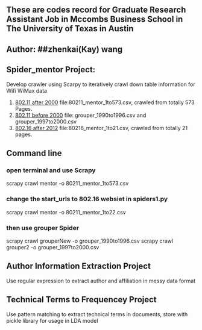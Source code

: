 ## These are codes record for Graduate Research Assistant Job in Mccombs Business School in The University of Texas in Austin

## Author: ##zhenkai(Kay) wang
## Spider_mentor Project:
Develop crawler using Scarpy to iteratively crawl down table information for Wifi WiMax data

1. [802.11 after 2000](https://mentor.ieee.org/802.11/documents)
file:80211_mentor_1to573.csv, crawled from totally 573 Pages.
2. [802.11 before 2000](http://grouper.ieee.org/groups/802/11/Documents/DocumentArchives/)
file: grouper_1990to1996.csv and grouper_1997to2000.csv
3. [802.16 after 2012](https://mentor.ieee.org/802.16/documents)
file:80216_mentor_1to21.csv, crawled from totally 21 pages.

## Command line
### open terminal and use Scrapy
scrapy crawl mentor -o 80211_mentor_1to573.csv
### change the start_urls to 802.16 websiet in spiders1.py
scrapy crawl mentor -o 80211_mentor_1to22.csv
### then use grouper Spider
scrapy crawl grouperNew -o grouper_1990to1996.csv
scrapy crawl grouper2 -o grouper_1997to2000.csv

## Author Information Extraction Project
Use regular expression to extract author and affiliation in messy data format


## Technical Terms to Frequencey Project
Use pattern matching to extract technical terms in documents, store with pickle library for usage in LDA model



